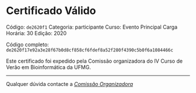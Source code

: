 # Certificado Válido

Código: `de2620f1`
Categoria: participante
Curso: Evento Principal
Carga Horária: 30
Edição: 2020


Código completo: `de2620f17e92a3e28f67b0d8cf858cf6fdef8a52f280f4390c5b0f6a1084466c`


Este certificado foi expedido pela Comissão organizadora do IV Curso de Verão em Bioinformática da UFMG.

----

Qualquer dúvida contacte a [_Comissão Organizadora_](<mailto:cursobioinfoufmg@gmail.com$subject=[Certificados]>)

